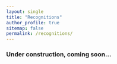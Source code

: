 ```yaml
---
layout: single
title: "Recognitions"
author_profile: true
sitemap: false
permalink: /recognitions/
---
```

### Under construction, coming soon...